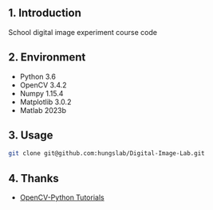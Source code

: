 ## 1. Introduction

School digital image experiment course code

## 2. Environment

- Python 3.6
- OpenCV 3.4.2
- Numpy 1.15.4
- Matplotlib 3.0.2
- Matlab 2023b
  
## 3. Usage

```bash
git clone git@github.com:hungslab/Digital-Image-Lab.git
```

## 4. Thanks

- [OpenCV-Python Tutorials](https://opencv-python-tutroals.readthedocs.io/en/latest/py_tutorials/py_tutorials.html)


